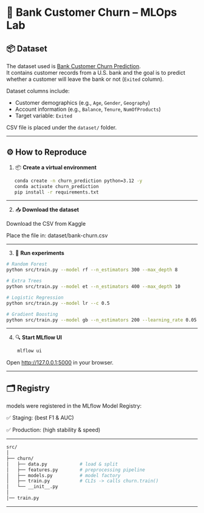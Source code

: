 # 🔮 Bank Customer Churn – MLOps Lab

## 📦 Dataset
The dataset used is [Bank Customer Churn Prediction](https://www.kaggle.com/datasets/shantanudhakadd/bank-customer-churn-prediction/data).  
It contains customer records from a U.S. bank and the goal is to predict whether a customer will leave the bank or not (`Exited` column).

Dataset columns include:
- Customer demographics (e.g., `Age`, `Gender`, `Geography`)
- Account information (e.g., `Balance`, `Tenure`, `NumOfProducts`)
- Target variable: `Exited`

CSV file is placed under the `dataset/` folder.

---

## ⚙️ How to Reproduce

1. 📦 **Create a virtual environment**

```bash
   conda create -n churn_prediction python=3.12 -y
   conda activate churn_prediction
   pip install -r requirements.txt
```

---

2. 📥 **Download the dataset**

Download the CSV from Kaggle

Place the file in: dataset/bank-churn.csv

---

3. 🚀 **Run experiments**

```bash
# Random Forest
python src/train.py --model rf --n_estimators 300 --max_depth 8

# Extra Trees
python src/train.py --model et --n_estimators 400 --max_depth 10

# Logistic Regression
python src/train.py --model lr --c 0.5

# Gradient Boosting
python src/train.py --model gb --n_estimators 200 --learning_rate 0.05

```

---

4. 🔍 **Start MLflow UI**

```bash
    mlflow ui
```
Open http://127.0.0.1:5000 in your browser.

---

## 🗂️ Registry

models were registered in the MLflow Model Registry:

✅ Staging: (best F1 & AUC)

✅ Production: (high stability & speed)

---

```bash
src/
│
├── churn/                 
│   ├── data.py            # load & split
│   ├── features.py        # preprocessing pipeline
│   ├── models.py          # model factory
│   ├── train.py           # CLIs -> calls churn.train()
│   └── __init__.py         
│   
│── train.py

```
---
